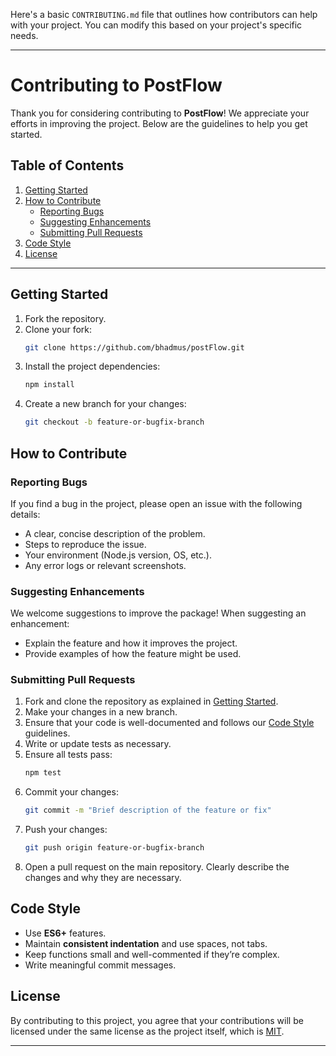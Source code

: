 Here's a basic `CONTRIBUTING.md` file that outlines how contributors can help with your project. You can modify this based on your project's specific needs.

---

# Contributing to PostFlow

Thank you for considering contributing to **PostFlow**! We appreciate your efforts in improving the project. Below are the guidelines to help you get started.

## Table of Contents

1. [Getting Started](#getting-started)
2. [How to Contribute](#how-to-contribute)
    - [Reporting Bugs](#reporting-bugs)
    - [Suggesting Enhancements](#suggesting-enhancements)
    - [Submitting Pull Requests](#submitting-pull-requests)
3. [Code Style](#code-style)
4. [License](#license)

---

## Getting Started

1. Fork the repository.
2. Clone your fork:
   ```bash
   git clone https://github.com/bhadmus/postFlow.git
   ```
3. Install the project dependencies:
   ```bash
   npm install
   ```
4. Create a new branch for your changes:
   ```bash
   git checkout -b feature-or-bugfix-branch
   ```

## How to Contribute

### Reporting Bugs

If you find a bug in the project, please open an issue with the following details:

- A clear, concise description of the problem.
- Steps to reproduce the issue.
- Your environment (Node.js version, OS, etc.).
- Any error logs or relevant screenshots.

### Suggesting Enhancements

We welcome suggestions to improve the package! When suggesting an enhancement:

- Explain the feature and how it improves the project.
- Provide examples of how the feature might be used.

### Submitting Pull Requests

1. Fork and clone the repository as explained in [Getting Started](#getting-started).
2. Make your changes in a new branch.
3. Ensure that your code is well-documented and follows our [Code Style](#code-style) guidelines.
4. Write or update tests as necessary.
5. Ensure all tests pass:
   ```bash
   npm test
   ```
6. Commit your changes:
   ```bash
   git commit -m "Brief description of the feature or fix"
   ```
7. Push your changes:
   ```bash
   git push origin feature-or-bugfix-branch
   ```
8. Open a pull request on the main repository. Clearly describe the changes and why they are necessary.

## Code Style

- Use **ES6+** features.
- Maintain **consistent indentation** and use spaces, not tabs.
- Keep functions small and well-commented if they’re complex.
- Write meaningful commit messages.



## License

By contributing to this project, you agree that your contributions will be licensed under the same license as the project itself, which is [MIT](LICENSE).

---
